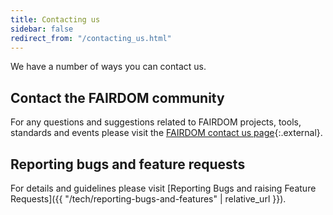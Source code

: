 ```yaml
---
title: Contacting us
sidebar: false
redirect_from: "/contacting_us.html"
---
```


We have a number of ways you can contact us.


## Contact the FAIRDOM community

For any questions and suggestions related to FAIRDOM projects, tools, standards and events please visit the [FAIRDOM contact us page](https://fair-dom.org/contact){:.external}.


## Reporting bugs and feature requests

For details and guidelines please visit [Reporting Bugs and raising Feature Requests]({{ "/tech/reporting-bugs-and-features" | relative_url }}).
